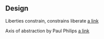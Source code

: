 ## Design

Liberties constrain, constrains liberate [a link](https://www.youtube.com/watch?v=GqmsQeSzMdw)

Axis of abstraction by Paul Philips [a link](https://www.youtube.com/watch?v=fOI7TJaojTs)

